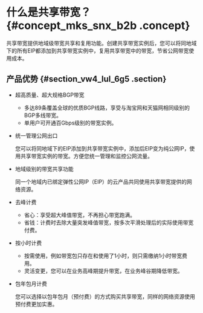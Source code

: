 # 什么是共享带宽？ {#concept_mks_snx_b2b .concept}

共享带宽提供地域级带宽共享和复用功能。创建共享带宽实例后，您可以将同地域下的所有EIP都添加到共享带宽实例中，复用共享带宽中的带宽，节省公网带宽使用成本。

## 产品优势 {#section_vw4_lul_6g5 .section}

-   超高质量、超大规格BGP带宽
    -   多达89条覆盖全球的优质BGP线路，享受与淘宝网和天猫网相同级别的BGP多线带宽。
    -   单用户可开通百Gbps级别的带宽实例。
-   统一管理公网出口

    您可以将同地域下的EIP添加到共享带宽实例中，添加后EIP变为纯公网IP，使用共享带宽实例的带宽。方便您统一管理和监控公网流量。

-   地域级别的带宽共享功能

    同一个地域内已绑定弹性公网IP（EIP）的云产品共同使用共享带宽提供的网络资源。

-   去峰计费
    -   省心：享受超大峰值带宽，不再担心带宽跑满。
    -   省钱：计费时去除大量突发峰值带宽，按多次平滑处理后的实际使用带宽付费。
-   按小时计费
    -   按需使用，例如带宽包只存在和使用了1小时，则只需缴纳1小时带宽费用。
    -   灵活变更，您可以在业务高峰期提升带宽，在业务峰谷期降低带宽。
-   包年包月计费

    您可以选择以包年包月（预付费）的方式购买共享带宽，同样的网络资源使用预付费更加实惠。



